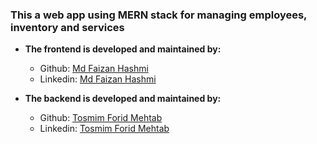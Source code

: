 ### This a web app using MERN stack for managing employees, inventory and services

-   **The frontend is developed and maintained by:**

    -   Github: [Md Faizan Hashmi]("https://github.com/FaizanHashmi3")
    -   Linkedin: [Md Faizan Hashmi]("https://www.linkedin.com/in/faizan-hashmi03/")

-   **The backend is developed and maintained by:**
    -   Github: [Tosmim Forid Mehtab]("https://github.com/TosmimForidMehtab")
    -   Linkedin: [Tosmim Forid Mehtab]("https://www.linkedin.com/in/tosmimforidmehtab/")
